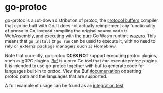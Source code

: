 # go-protoc

go-protoc is a cut-down distribution of protoc, the [protocol buffers][1] compiler that can be built
with Go. It does not actually reimplement any functionality of protoc in Go, instead compiling the
original source code to WebAssembly, and executing with the pure Go Wasm runtime [wazero][2].
This means that `go install` or `go run` can be used to execute it, with no need to rely on external
package managers such as Homebrew.

Note that currently, go-protoc __DOES NOT__ support executing protoc plugins, such as gRPC plugins.
[Buf][3] is a pure Go tool that can execute protoc plugins. It is intended to use go-protoc together
with buf to generate code for languages built-in to protoc. View the Buf [documentation][4] on setting
protoc_path and the languages that are supported.

A full example of usage can be found as an [integration test][5].

[1]: https://protobuf.dev/
[2]: https://wazero.io/
[3]: https://buf.build/
[4]: https://buf.build/docs/configuration/v1/buf-gen-yaml#protoc_path
[5]: ./testdata/
